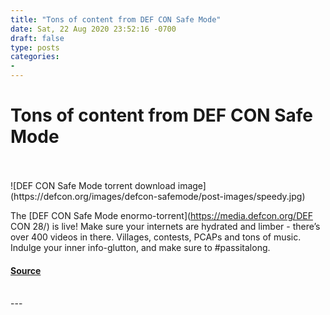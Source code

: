 ```yaml
---
title: "Tons of content from DEF CON Safe Mode"
date: Sat, 22 Aug 2020 23:52:16 -0700
draft: false
type: posts
categories: 
- 
---
```

# Tons of content from DEF CON Safe Mode

<br/>

<br/>
![DEF CON Safe Mode torrent download image](https://defcon.org/images/defcon-safemode/post-images/speedy.jpg)  

The [DEF CON Safe Mode enormo-torrent](https://media.defcon.org/DEF CON 28/) is live! Make sure your internets are hydrated and limber - there’s over 400 videos in there. Villages, contests, PCAPs and tons of music. Indulge your inner info-glutton, and make sure to #passitalong.

#### [Source](https://media.defcon.org/DEF%20CON%2028/)

<br/>
---
